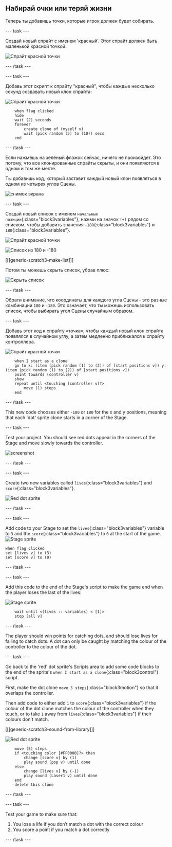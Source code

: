 ## Набирай очки или теряй жизни

Теперь ты добавишь точки, которые игрок должен будет собирать.

\--- task \---

Создай новый спрайт с именем 'красный'. Этот спрайт должен быть маленькой красной точкой.

![Спрайт красной точки](images/dots-red.png)

\--- /task \---

\--- task \---

Добавь этот скрипт к спрайту "красный", чтобы каждые несколько секунд создавать новый клон спрайта:

![Спрайт красной точки](images/red-sprite.png)

```blocks3
    when flag clicked
    hide
    wait (2) seconds
    forever
        create clone of (myself v)
        wait (pick random (5) to (10)) secs
    end
```

\--- /task \---

Если нажмёшь на зелёный флажок сейчас, ничего не произойдет. Это потому, что все клонированные спрайты скрыты, и они появляются в одном и том же месте.

Ты добавишь код, который заставит каждый новый клон появляться в одном из четырех углов Сцены.

![снимок экрана](images/dots-start.png)

\--- task \---

Создай новый список с именем `начальные позиции`{:class="block3variables"}, нажми на значок `(+)` рядом со списком, чтобы добавить значения `-180`{:class="block3variables"} и `180`{:class="block3variables"}.

![Спрайт красной точки](images/red-sprite.png)

![Список из 180 и -180](images/dots-list.png)

[[[generic-scratch3-make-list]]]

Потом ты можешь скрыть список, убрав плюс:

![Скрыть список](images/hide-list.png)

\--- /task \---

Обрати внимание, что координаты для каждого угла Сцены - это разные комбинации `180` и `-180`. Это означает, что ты можешь использовать список, чтобы выбирать угол Сцены случайным образом.

\--- task \---

Добавь этот код к спрайту «точка», чтобы каждый новый клон спрайта появлялся в случайном углу, а затем медленно приближался к спрайту контроллера.

![Спрайт красной точки](images/red-sprite.png)

```blocks3
    when I start as a clone
    go to x: (item (pick random (1) to (2)) of [start positions v]) y: (item (pick random (1) to (2)) of [start positions v])
    point towards (controller v)
    show
    repeat until <touching (controller v)?>
        move (1) steps
    end
```

\--- /task \---

This new code chooses either `-180` or `180` for the x and y positions, meaning that each 'dot' sprite clone starts in a corner of the Stage.

\--- task \---

Test your project. You should see red dots appear in the corners of the Stage and move slowly towards the controller.

![screenshot](images/dots-red-test.png)

\--- /task \---

\--- task \---

Create two new variables called `lives`{:class="block3variables"} and `score`{:class="block3variables"}.

![Red dot sprite](images/red-sprite.png)

\--- /task \---

\--- task \---

Add code to your Stage to set the `lives`{:class="block3variables"} variable to `3` and the `score`{:class="block3variables"} to `0` at the start of the game. ![Stage sprite](images/stage-sprite.png)

```blocks3
when flag clicked
set [lives v] to (3)
set [score v] to (0)
```

\--- /task \---

\--- task \---

Add this code to the end of the Stage's script to make the game end when the player loses the last of the lives:

![Stage sprite](images/stage-sprite.png)

```blocks3
    wait until <(lives :: variables) < [1]>
    stop [all v]
```

\--- /task \---

The player should win points for catching dots, and should lose lives for failing to catch dots. A dot can only be caught by matching the colour of the controller to the colour of the dot.

\--- task \---

Go back to the 'red' dot sprite's Scripts area to add some code blocks to the end of the sprite's `when I start as a clone`{:class="block3control"} script.

First, make the dot clone `move 5 steps`{:class="block3motion"} so that it overlaps the controller.

Then add code to either add `1` to `score`{:class="block3variables"} if the colour of the dot clone matches the colour of the controller when they touch, or to take `1` away from `lives`{:class="block3variables"} if their colours don't match.

[[[generic-scratch3-sound-from-library]]]

![Red dot sprite](images/red-sprite.png)

```blocks3
    move (5) steps
    if <touching color [#FF0000]?> then
        change [score v] by (1)
        play sound (pop v) until done
    else
        change [lives v] by (-1)
        play sound (Laser1 v) until done
    end
    delete this clone
```

\--- /task \---

\--- task \---

Test your game to make sure that:

1. You lose a life if you don’t match a dot with the correct colour
2. You score a point if you match a dot correctly

\--- /task \---